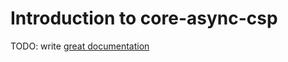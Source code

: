 # Introduction to core-async-csp

TODO: write [great documentation](http://jacobian.org/writing/what-to-write/)
